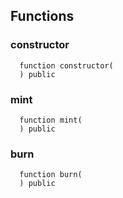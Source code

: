 


## Functions
### constructor
```solidity
  function constructor(
  ) public
```




### mint
```solidity
  function mint(
  ) public
```




### burn
```solidity
  function burn(
  ) public
```




